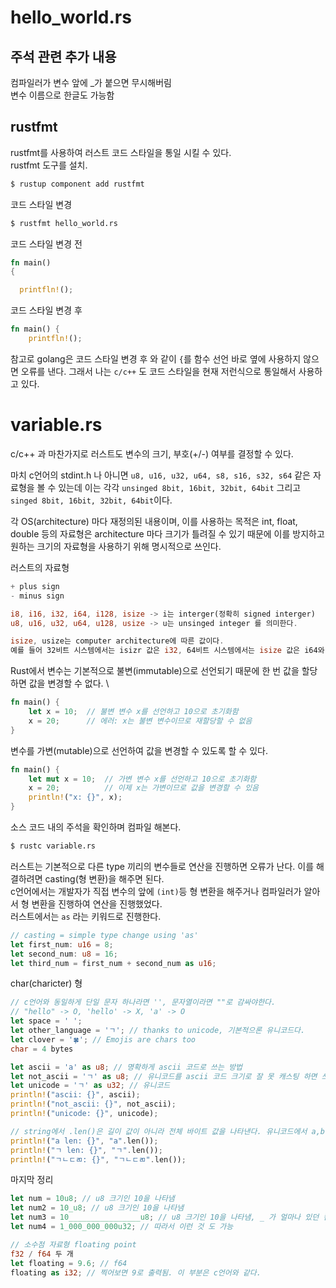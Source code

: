 # hello_world.rs

## 주석 관련 추가 내용
컴파일러가 변수 앞에 _가 붙으면 무시해버림  \
변수 이름으로 한글도 가능함

## rustfmt
rustfmt를 사용하여 러스트 코드 스타일을 통일 시킬 수 있다.  \
rustfmt 도구를 설치.
```bash
$ rustup component add rustfmt
```
코드 스타일 변경
```bash
$ rustfmt hello_world.rs
```
코드 스타일 변경 전
```rs
fn main()
{

  printfln!();
```
코드 스타일 변경 후
```rs
fn main() {
    printfln!();
```
참고로 golang은 코드 스타일 변경 후 와 같이 `{`를 함수 선언 바로 옆에 사용하지 않으면 오류를 낸다. 그래서 나는 `c/c++` 도 코드 스타일을 현재 저런식으로 통일해서 사용하고 있다.
# variable.rs

c/c++ 과 마찬가지로 러스트도 변수의 크기, 부호(+/-) 여부를 결정할 수 있다.

마치 c언어의 stdint.h 나 아니면 `u8, u16, u32, u64, s8, s16, s32, s64` 같은 자료형을 볼 수 있는데 이는 각각 `unsinged 8bit, 16bit, 32bit, 64bit` 그리고 `singed 8bit, 16bit, 32bit, 64bit`이다.

각 OS(architecture) 마다 재정의된 내용이며, 이를 사용하는 목적은 int, float, double 등의 자료형은 architecture 마다 크기가 틀려질 수 있기 때문에 이를 방지하고 원하는 크기의 자료형을 사용하기 위해 명시적으로 쓰인다.

러스트의 자료형
```rs
+ plus sign
- minus sign

i8, i16, i32, i64, i128, isize -> i는 interger(정확히 signed interger)
u8, u16, u32, u64, u128, usize -> u는 unsinged integer 를 의미한다.

isize, usize는 computer architecture에 따른 값이다.
예를 들어 32비트 시스템에서는 isizr 값은 i32, 64비트 시스템에서는 isize 값은 i64와 같다.
```
Rust에서 변수는 기본적으로 불변(immutable)으로 선언되기 때문에 한 번 값을 할당하면 값을 변경할 수 없다.  \
```rs
fn main() {
    let x = 10;  // 불변 변수 x를 선언하고 10으로 초기화함
    x = 20;      // 에러: x는 불변 변수이므로 재할당할 수 없음
}
```
변수를 가변(mutable)으로 선언하여 값을 변경할 수 있도록 할 수 있다.
```rs
fn main() {
    let mut x = 10;  // 가변 변수 x를 선언하고 10으로 초기화함
    x = 20;          // 이제 x는 가변이므로 값을 변경할 수 있음
    println!("x: {}", x);
}
```
소스 코드 내의 주석을 확인하며 컴파일 해본다.
```bash
$ rustc variable.rs
```
러스트는 기본적으로 다른 type 끼리의 변수들로 연산을 진행하면 오류가 난다. 이를 해결하려면 casting(형 변환)을 해주면 된다.  \
c언어에서는 개발자가 직접 변수의 앞에 `(int)`등 형 변환을 해주거나 컴파일러가 알아서 형 변환을 진행하여 연산을 진행했었다.  \
러스트에서는 `as` 라는 키워드로 진행한다.
```rs
// casting = simple type change using 'as'
let first_num: u16 = 8;
let second_num: u8 = 16;
let third_num = first_num + second_num as u16;
```
char(charicter) 형
```rs
// c언어와 동일하게 단일 문자 하나라면 '', 문자열이라면 ""로 감싸야한다.
// "hello" -> O, 'hello' -> X, 'a' -> O
let space = ' ';
let other_language = 'ㄱ'; // thanks to unicode, 기본적으론 유니코드다.
let clover = '🍀'; // Emojis are chars too
char = 4 bytes

let ascii = 'a' as u8; // 명확하게 ascii 코드로 쓰는 방법
let not_ascii = 'ㄱ' as u8; // 유니코드를 ascii 코드 크기로 잘 못 캐스팅 하면 쓰는 방법
let unicode = 'ㄱ' as u32; // 유니코드
println!("ascii: {}", ascii);
println!("not_ascii: {}", not_ascii);
println!("unicode: {}", unicode);

// string에서 .len()은 길이 값이 아니라 전체 바이트 값을 나타낸다. 유니코드에서 a,b,c 등 알파벳은 1바이트, ㄱ은 3바이트만 사용하기에 그 숫자가 표현됨.
println!("a len: {}", "a".len());
println!("ㄱ len: {}", "ㄱ".len());
println!("ㄱㄴㄷㄻ: {}", "ㄱㄴㄷㄻ".len());
```
마지막 정리
```rs
let num = 10u8; // u8 크기인 10을 나타냄
let num2 = 10_u8; // u8 크기인 10을 나타냄
let num3 = 10________________u8; // u8 크기인 10을 나타냄, _ 가 얼마나 있던 컴파일러는 무시
let num4 = 1_000_000_000u32; // 따라서 이런 것 도 가능

// 소수점 자료형 floating point
f32 / f64 두 개
let floating = 9.6; // f64
floating as i32; // 찍어보면 9로 출력됨. 이 부분은 c언어와 같다.
```